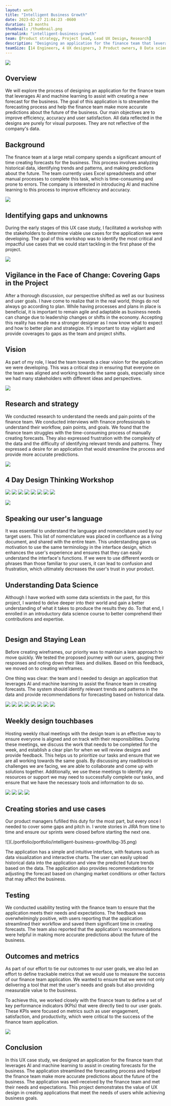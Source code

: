 ```yaml
---
layout: work
title: "Intelligent Business Growth"
date: 2023-02-27 21:04:23 -0600
duration: 13 months
thumbnail: /thumbnail.png
permalink: "intelligent-business-growth"
team: [Product strategy, Project lead, Lead UX Design, Research]
description: "Designing an application for the finance team that leverages AI and machine learning to assist with creating a new forecast for the business."
teamSize: [14 Engineers, 4 UX designers, 3 Product owners, 8 Data scientists]
---
```


![](./portfolio/portfolio/intelligent-business-growth/thumbnail.png)

<div class="grid-6 grid-1-mobile">
  <div>
    <h2>Overview</h2>
    <p>We will explore the process of designing an application for the finance team that leverages AI and machine learning to assist with creating a new forecast for the business. The goal of this application is to streamline the forecasting process and help the finance team make more accurate predictions about the future of the business. Our main objectives are to improve efficiency, accuracy and user satisfaction. All data reflected in the designs are purely for visual purposes. They are not reflective of the company's data.</p>
  </div>
  <div>
    <h2>Background</h2>
    <p>The finance team at a large retail company spends a significant amount of time creating forecasts for the business. This process involves analyzing historical data, identifying trends and patterns, and making predictions about the future. The team currently uses Excel spreadsheets and other manual processes to complete this task, which is time-consuming and prone to errors. The company is interested in introducing AI and machine learning to this process to improve efficiency and accuracy.</p>
  </div>
</div>

![](./portfolio/portfolio/intelligent-business-growth/ibg-33.png)

## Identifying gaps and unknowns

During the early stages of this UX case study, I facilitated a workshop with the stakeholders to determine viable use cases for the application we were developing. The goal of this workshop was to identify the most critical and impactful use cases that we could start tackling in the first phase of the project.

![](./portfolio/portfolio/intelligent-business-growth/ibg-12.png)

<div class="grid-6 grid-1-mobile">
  <h2>Vigilance in the Face of Change: Covering Gaps in the Project</h2>
  <p>After a thorough discussion, our perspective shifted as well as our business and user goals. I have come to realize that in the real world, things do not always go according to plan. While having processes and plans in place is beneficial, it is important to remain agile and adaptable as business needs can change due to leadership changes or shifts in the economy. Accepting this reality has made me a stronger designer as I now know what to expect and how to better plan and strategize. It's important to stay vigilant and provide coverages to gaps as the team and project shifts.</p>
</div>

<div class="grid-6 grid-1-mobile">
  <h2>Vision</h2>
  <p>As part of my role, I lead the team towards a clear vision for the application we were developing. This was a critical step in ensuring that everyone on the team was aligned and working towards the same goals, especially since we had many stakeholders with different ideas and perspectives.</p>
</div>

![](./portfolio/portfolio/intelligent-business-growth/ibg-17.png)

<div class="grid-6 grid-1-mobile">
  <h2>Research and strategy</h2>
  <p>We conducted research to understand the needs and pain points of the finance team. We conducted interviews with finance professionals to understand their workflow, pain points, and goals. We found that the finance team struggles with the time-consuming process of manually creating forecasts. They also expressed frustration with the complexity of the data and the difficulty of identifying relevant trends and patterns. They expressed a desire for an application that would streamline the process and provide more accurate predictions.</p>
</div>

![](./portfolio/portfolio/intelligent-business-growth/ibg-34.png)

<div class="grid-6 grid-1-mobile">
  <h2>4 Day Design Thinking Workshop</h2>
</div>

![](./portfolio/portfolio/intelligent-business-growth/ibg-37.png)
![](./portfolio/portfolio/intelligent-business-growth/ibg-21.png)
![](./portfolio/portfolio/intelligent-business-growth/ibg-1.png)
![](./portfolio/portfolio/intelligent-business-growth/ibg-7.png)
![](./portfolio/portfolio/intelligent-business-growth/ibg-8.png)
![](./portfolio/portfolio/intelligent-business-growth/ibg-14.png)
![](./portfolio/portfolio/intelligent-business-growth/ibg-4.png)
![](./portfolio/portfolio/intelligent-business-growth/ibg-5.png)

<!-- ![](./portfolio/portfolio/intelligent-business-growth/ibg-29.png) -->

![](./portfolio/portfolio/intelligent-business-growth/ibg-24.png)

<div class="grid-6 grid-1-mobile">
  <h2>Speaking our user's language</h2>
  <p>It was essential to understand the language and nomenclature used by our target users. This list of nomenclature was placed in confluence as a living document, and shared with the entire team. This understanding gave us motivation to use the same terminology in the interface design, which enhances the user's experience and ensures that they can easily understand the interface's functions. If we were to use different words or phrases than those familiar to your users, it can lead to confusion and frustration, which ultimately decreases the user's trust in your product.</p>
</div>

<div class="grid-6 grid-1-mobile spacing-2-0">
  <div>
    <h2>Understanding Data Science</h2>
    <p>Although I have worked with some data scientists in the past, for this project, I wanted to delve deeper into their world and gain a better understanding of what it takes to produce the results they do. To that end, I enrolled in an introductory data science course to better comprehend their contributions and expertise.</p>
  </div>
  <div>
    <img src="./portfolio/portfolio/intelligent-business-growth/ibg-36.png" alt="">
  </div>
</div>

<div class="grid-6 grid-1-mobile">
  <h2>Design and Staying Lean</h2>
  <div>
    <p>Before creating wireframes, our priority was to maintain a lean approach to move quickly. We tested the proposed journey with our users, gauging their responses and noting down their likes and dislikes. Based on this feedback, we moved on to creating wireframes.</p>
    <p>One thing was clear: the team and I needed to design an application that leverages AI and machine learning to assist the finance team in creating forecasts. The system should identify relevant trends and patterns in the data and provide recommendations for forecasting based on historical data.</p>
  </div>
</div>

![](./portfolio/portfolio/intelligent-business-growth/ibg-15.png)
![](./portfolio/portfolio/intelligent-business-growth/ibg-10.png)
![](./portfolio/portfolio/intelligent-business-growth/ibg-9.png)
![](./portfolio/portfolio/intelligent-business-growth/ibg-2.png)
![](./portfolio/portfolio/intelligent-business-growth/ibg-16.png)
![](./portfolio/portfolio/intelligent-business-growth/ibg-3.png)
![](./portfolio/portfolio/intelligent-business-growth/ibg-6.png)
![](./portfolio/portfolio/intelligent-business-growth/ibg-28.png)

<div class="grid-6 grid-1-mobile">
  <h2>Weekly design touchbases</h2>
  <p>Hosting weekly ritual meetings with the design team is an effective way to ensure everyone is aligned and on track with their responsibilities. During these meetings, we discuss the work that needs to be completed for the week, and establish a clear plan for when we will review designs and provide feedback. This helps us to prioritize our tasks and ensure that we are all working towards the same goals. By discussing any roadblocks or challenges we are facing, we are able to collaborate and come up with solutions together. Additionally, we use these meetings to identify any resources or support we may need to successfully complete our tasks, and ensure that we have the necessary tools and information to do so. </p>
</div>

![](./portfolio/portfolio/intelligent-business-growth/ibg-23.png)
![](./portfolio/portfolio/intelligent-business-growth/ibg-25.png)
![](./portfolio/portfolio/intelligent-business-growth/ibg-26.png)
![](./portfolio/portfolio/intelligent-business-growth/ibg-27.png)

<div class="grid-6 grid-1-mobile">
  <h2>Creating stories and use cases</h2>
  <p>Our product managers fufilled this duty for the most part, but every once I needed to cover some gaps and pitch in. I wrote stories in JIRA from time to time and ensure our sprints were closed before starting the next one.</p>
</div>
![](./portfolio/portfolio/intelligent-business-growth/ibg-35.png)

<!-- ![](./portfolio/portfolio/intelligent-business-growth/ibg-20.png) -->

The application has a simple and intuitive interface, with features such as data visualization and interactive charts. The user can easily upload historical data into the application and view the predicted future trends based on the data. The application also provides recommendations for adjusting the forecast based on changing market conditions or other factors that may affect the business.

<div class="grid-6 grid-1-mobile">
  <h2>Testing</h2>
  <p>We conducted usability testing with the finance team to ensure that the application meets their needs and expectations. The feedback was overwhelmingly positive, with users reporting that the application streamlined their workflow and saved them significant time in creating forecasts. The team also reported that the application's recommendations were helpful in making more accurate predictions about the future of the business.</p>
</div>

<!-- ![](./portfolio/portfolio/intelligent-business-growth/ibg-13.png) -->

<div class="grid-6 grid-1-mobile">
  <h2>Outcomes and metrics</h2>
  <div>
    <p>As part of our effort to tie our outcomes to our user goals, we also led an effort to define trackable metrics that we would use to measure the success of our finance team application. We wanted to ensure that we were not only delivering a tool that met the user's needs and goals but also providing measurable value to the business.</p>
    <p>To achieve this, we worked closely with the finance team to define a set of key performance indicators (KPIs) that were directly tied to our user goals. These KPIs were focused on metrics such as user engagement, satisfaction, and productivity, which were critical to the success of the finance team application.</p>
  </div>
</div>

![](./portfolio/portfolio/intelligent-business-growth/ibg-19.png)

<div class="grid-6 grid-1-mobile">
  <h2>Conclusion</h2>
  <p>In this UX case study, we designed an application for the finance team that leverages AI and machine learning to assist in creating forecasts for the business. The application streamlined the forecasting process and helped the finance team make more accurate predictions about the future of the business. The application was well-received by the finance team and met their needs and expectations. This project demonstrates the value of UX design in creating applications that meet the needs of users while achieving business goals.</p>
</div>
